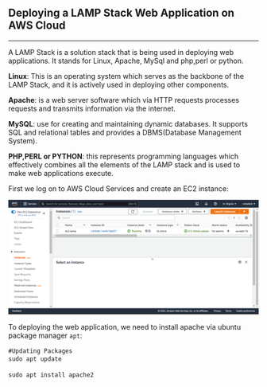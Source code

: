 ## Deploying a LAMP Stack Web Application on AWS Cloud
***
A LAMP Stack is a solution stack that is being used in deploying web applications. It stands for Linux, Apache, MySql and php,perl or python. 

**Linux**: This is an operating system which serves as the backbone of the LAMP Stack, and it is actively used in deploying other components.

**Apache**: is a web server software which via HTTP requests processes requests and transmits information via the internet.

**MySQL**: use for creating and maintaining dynamic databases. It supports SQL and relational tables and provides a DBMS(Database Management System).

**PHP,PERL or PYTHON**: this represents programming languages which effectively combines all the elements of the LAMP stack and is used to make web applications execute.

First we log on to AWS Cloud Services and create an EC2 instance:

![EC2 Creation](./img/1.ec2_creation.png)


To deploying the web application, we need to install apache via ubuntu package manager `apt`:
```
#Updating Packages
sudo apt update

sudo apt install apache2
```

